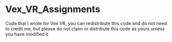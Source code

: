 # Vex_VR_Assignments
Code that I wrote for Vex VR, you can redistribute this code and do not need to credit me, but please do not claim or distribute this code as yours unless you have modified it
